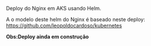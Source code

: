 Deploy do Nginx em AKS usando Helm.

A o modelo deste helm do Nginx é baseado neste deploy: https://github.com/leopoldocardoso/kubernetes

**Obs:Deploy ainda em construção** 